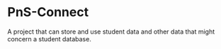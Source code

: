 # PnS-Connect
A project that can store and use student data and other data that might concern a student database.
